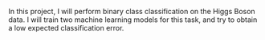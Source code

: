 
In this project, I will perform binary class classification on the Higgs Boson data. I will train two machine learning models for this task, and try to obtain a low expected classification error.
